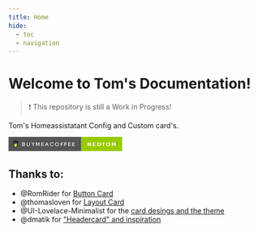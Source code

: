 ```yaml
---
title: Home
hide:
  - toc
  - navigation
---
```

# Welcome to Tom's Documentation!

> :exclamation: This repository is still a Work in Progress!

Tom's Homeassistatant Config and Custom card's.

[![buymeacoffee](/images/buymeacoffee.png)](https://www.buymeacoffee.com/nedtom)

## Thanks to:

- @RomRider for [Button Card](https://github.com/custom-cards/button-card)
- @thomasloven for [Layout Card](https://github.com/thomasloven/lovelace-layout-card)
- @UI-Lovelace-Minimalist for the [card desings and the theme](https://ui-lovelace-minimalist.github.io/UI/)
- @dmatik for ["Headercard" and inspiration](https://github.com/dmatik/homeassistant-config)


